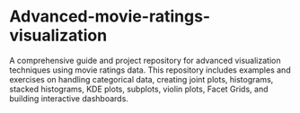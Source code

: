 # Advanced-movie-ratings-visualization
A comprehensive guide and project repository for advanced visualization techniques using movie ratings data. This repository includes examples and exercises on handling categorical data, creating joint plots, histograms, stacked histograms, KDE plots, subplots, violin plots, Facet Grids, and building interactive dashboards.
